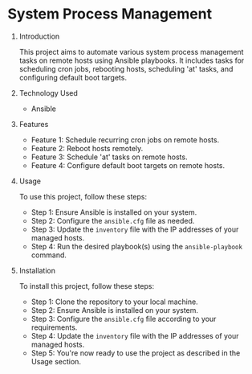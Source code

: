 # System Process Management

1. Introduction

   This project aims to automate various system process management tasks on remote hosts using Ansible playbooks. It includes tasks for scheduling cron jobs, rebooting hosts, scheduling 'at' tasks, and configuring default boot targets.

2. Technology Used

   - Ansible

3. Features

   - Feature 1: Schedule recurring cron jobs on remote hosts.
   - Feature 2: Reboot hosts remotely.
   - Feature 3: Schedule 'at' tasks on remote hosts.
   - Feature 4: Configure default boot targets on remote hosts.

4. Usage

   To use this project, follow these steps:
   - Step 1: Ensure Ansible is installed on your system.
   - Step 2: Configure the `ansible.cfg` file as needed.
   - Step 3: Update the `inventory` file with the IP addresses of your managed hosts.
   - Step 4: Run the desired playbook(s) using the `ansible-playbook` command.

5. Installation

   To install this project, follow these steps:
   - Step 1: Clone the repository to your local machine.
   - Step 2: Ensure Ansible is installed on your system.
   - Step 3: Configure the `ansible.cfg` file according to your requirements.
   - Step 4: Update the `inventory` file with the IP addresses of your managed hosts.
   - Step 5: You're now ready to use the project as described in the Usage section.
